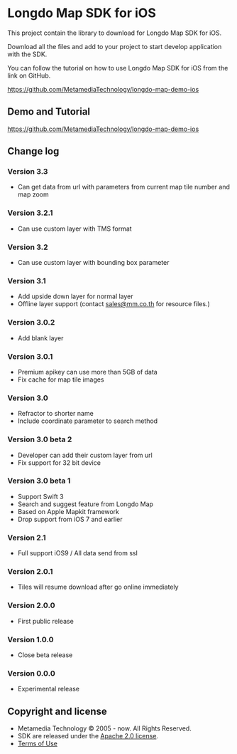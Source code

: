 # Longdo Map SDK for iOS
This project contain the library to download for Longdo Map SDK for iOS.

Download all the files and add to your project to start develop application with the SDK.

You can follow the tutorial on how to use Longdo Map SDK for iOS from the link on GitHub.

https://github.com/MetamediaTechnology/longdo-map-demo-ios

## Demo and Tutorial
https://github.com/MetamediaTechnology/longdo-map-demo-ios

## Change log

### Version 3.3
* Can get data from url with parameters from current map tile number and map zoom

### Version 3.2.1
* Can use custom layer with TMS format

### Version 3.2
* Can use custom layer with bounding box parameter

### Version 3.1
* Add upside down layer for normal layer
* Offline layer support (contact sales@mm.co.th for resource files.)

### Version 3.0.2
* Add blank layer

### Version 3.0.1
* Premium apikey can use more than 5GB of data
* Fix cache for map tile images

### Version 3.0
* Refractor to shorter name
* Include coordinate parameter to search method

### Version 3.0 beta 2
* Developer can add their custom layer from url
* Fix support for 32 bit device

### Version 3.0 beta 1
* Support Swift 3
* Search and suggest feature from Longdo Map
* Based on Apple Mapkit framework
* Drop support from iOS 7 and earlier

### Version 2.1
* Full support iOS9 / All data send from ssl

### Version 2.0.1
* Tiles will resume download after go online immediately

### Version 2.0.0
* First public release

### Version 1.0.0
* Close beta release

### Version 0.0.0
* Experimental release

## Copyright and license
  * Metamedia Technology © 2005 - now. All Rights Reserved.
  * SDK are released under the [Apache 2.0 license](LICENSE).
  * [Terms of Use](https://map.longdo.com/terms)
